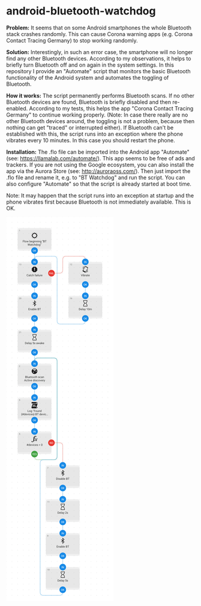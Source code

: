 # android-bluetooth-watchdog

**Problem:** It seems that on some Android smartphones the whole Bluetooth stack crashes randomly. This can cause Corona warning apps (e.g. Corona Contact Tracing Germany) to stop working randomly. 

**Solution:** Interestingly, in such an error case, the smartphone will no longer find any other Bluetooth devices. According to my observations, it helps to briefly turn Bluetooth off and on again in the system settings. In this repository I provide an "Automate" script that monitors the basic Bluetooth functionality of the Android system and automates the toggling of Bluetooth.

**How it works:** The script permanently performs Bluetooth scans. If no other Bluetooth devices are found, Bluetooth is briefly disabled and then re-enabled. According to my tests, this helps the app "Corona Contact Tracing Germany" to continue working properly. (Note: In case there really are no other Bluetooth devices around, the toggling is not a problem, because then nothing can get "traced" or interrupted either). If Bluetooth can't be established with this, the script runs into an exception where the phone vibrates every 10 minutes. In this case you should restart the phone. 

**Installation:** The .flo file can be imported into the Android app "Automate" (see: https://llamalab.com/automate/). This app seems to be free of ads and trackers. If you are not using the Google ecosystem, you can also install the app via the Aurora Store (see: http://auroraoss.com/). Then just import the .flo file and rename it, e.g. to "BT Watchdog" and run the script. You can also configure "Automate" so that the script is already started at boot time. 

Note: It may happen that the script runs into an exception at startup and the phone vibrates first because Bluetooth is not immediately available. This is OK.

![Flow](https://github.com/sebmate/android-bluetooth-watchdog/blob/main/BT%20Watchdog.png)

